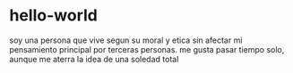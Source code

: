 # hello-world
soy una persona que vive segun su moral y etica sin afectar mi pensamiento principal
por terceras personas.
me gusta pasar tiempo solo, aunque me aterra la idea de una soledad total
